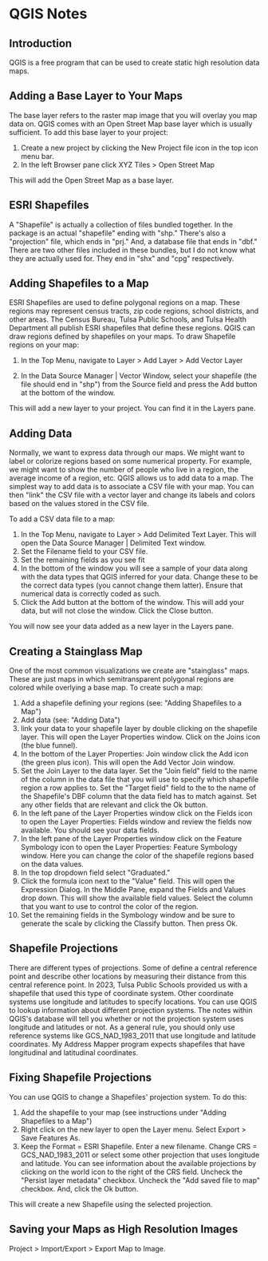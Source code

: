 # QGIS Notes

## Introduction

QGIS is a free program that can be used to create static high resolution data maps.

## Adding a Base Layer to Your Maps

The base layer refers to the raster map image that you will overlay you map data on. QGIS comes with an Open Street Map base layer which is usually sufficient. To add this base layer to your project:

1. Create a new project by clicking the New Project file icon in the top icon menu bar.
2. In the left Browser pane click XYZ Tiles > Open Street Map

This will add the Open Street Map as a base layer.

## ESRI Shapefiles

A "Shapefile" is actually a collection of files bundled together. In the package is an actual "shapefile" ending with "shp." There's also a "projection" file, which ends in "prj." And, a database file that ends in "dbf." There are two other files included in these bundles, but I do not know what they are actually used for. They end in "shx" and "cpg" respectively.

## Adding Shapefiles to a Map

ESRI Shapefiles are used to define polygonal regions on a map. These regions may represent census tracts, zip code regions, school districts, and other areas. The Census Bureau, Tulsa Public Schools, and Tulsa Health Department all publish ESRI shapefiles that define these regions. QGIS can draw regions defined by shapefiles on your maps. To draw Shapefile regions on your map:

1. In the Top Menu, navigate to Layer > Add Layer > Add Vector Layer

2. In the Data Source Manager | Vector Window, select your shapefile (the file should end in "shp") from the Source field and press the Add button at the bottom of the window.

This will add a new layer to your project. You can find it in the Layers pane.

## Adding Data

Normally, we want to express data through our maps. We might want to label or colorize regions based on some numerical property. For example, we might want to show the number of people who live in a region, the average income of a region, etc. QGIS allows us to add data to a map. The simplest way to add data is to associate a CSV file with your map. You can then "link" the CSV file with a vector layer and change its labels and colors based on the values stored in the CSV file.

To add a CSV data file to a map:

1. In the Top Menu, navigate to Layer > Add Delimited Text Layer. This will open the Data Source Manager | Delimited Text window.
2. Set the Filename field to your CSV file.
3. Set the remaining fields as you see fit
4. In the bottom of the window you will see a sample of your data along with the data types that QGIS inferred for your data. Change these to be the correct data types (you cannot change them latter). Ensure that numerical data is correctly coded as such.
5. Click the Add button at the bottom of the window. This will add your data, but will not close the window. Click the Close button.

You will now see your data added as a new layer in the Layers pane.

## Creating a Stainglass Map

One of the most common visualizations we create are "stainglass" maps. These are just maps in which semitransparent polygonal regions are colored while overlying a base map. To create such a map:

1.  Add a shapefile defining your regions (see: "Adding Shapefiles to a Map")
2. Add data (see: "Adding Data")
3. link your data to your shapefile layer by double clicking on the shapefile layer. This will open the Layer Properties window. Click on the Joins icon (the blue funnel).
4. In the bottom of the Layer Properties: Join window click the Add icon (the green plus icon). This will open the Add Vector Join window.
5. Set the Join Layer to the data layer. Set the "Join field" field to the name of the column in the data file that you will use to specify which shapefile region a row applies to. Set the "Target field" field to the to the name of the Shapefile's DBF column that the data field has to match against. Set any other fields that are relevant and click the Ok button.
6. In the left pane of the Layer Properties window click on the Fields icon to open the Layer Properties: Fields window and review the fields now available. You should see your data fields.
7. In the left pane of the Layer Properties window click on the Feature Symbology icon to open the Layer Properties: Feature Symbology window. Here you can change the color of the shapefile regions based on the data values.
8. In the top dropdown field select "Graduated."
9. Click the formula icon next to the "Value" field. This will open the Expression Dialog. In the Middle Pane, expand the Fields and Values drop down. This will show the available field values. Select the column that you want to use to control the color of the region.
10. Set the remaining fields in the Symbology window and be sure to generate the scale by clicking the Classify button. Then press Ok.

## Shapefile Projections

There are different types of projections. Some of define a central reference point and describe other locations by measuring their distance from this central reference point. In 2023, Tulsa Public Schools provided us with a shapefile that used this type of coordinate system. Other coordinate systems use longitude and latitudes to specify locations. You can use QGIS to lookup information about different projection systems. The notes within QGIS's database will tell you whether or not the projection system uses longitude and latitudes or not. As a general rule, you should only use reference systems like GCS_NAD_1983_2011 that use longitude and latitude coordinates. My Address Mapper program expects shapefiles that have longitudinal and latitudinal coordinates.

## Fixing Shapefile Projections

You can use QGIS to change a Shapefiles' projection system. To do this:

1. Add the shapefile to your map (see instructions under "Adding Shapefiles to a Map")
2. Right click on the new layer to open the Layer menu. Select Export > Save Features As.
3. Keep the Format = ESRI Shapefile. Enter a new filename. Change CRS = GCS_NAD_1983_2011 or select some other projection that uses longitude and latitude. You can see information about the available projections by clicking on the world icon to the right of the CRS field. Uncheck the "Persist layer metadata" checkbox. Uncheck the "Add saved file to map" checkbox. And, click the Ok button.

This will create a new Shapefile using the selected projection.

## Saving your Maps as High Resolution Images

Project > Import/Export > Export Map to Image.